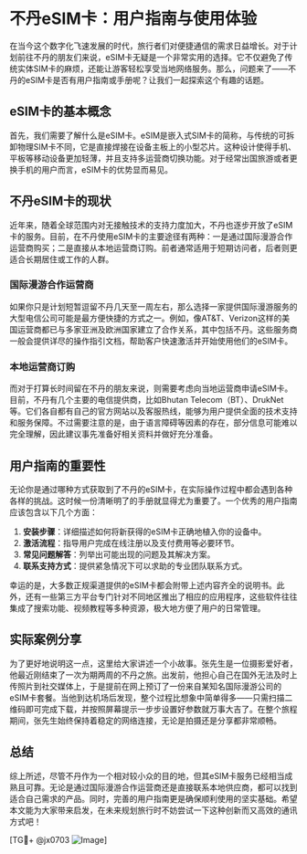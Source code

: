 # 不丹eSIM卡：用户指南与使用体验

在当今这个数字化飞速发展的时代，旅行者们对便捷通信的需求日益增长。对于计划前往不丹的朋友们来说，eSIM卡无疑是一个非常实用的选择。它不仅避免了传统实体SIM卡的麻烦，还能让游客轻松享受当地网络服务。那么，问题来了——不丹的eSIM卡是否有用户指南或手册呢？让我们一起探索这个有趣的话题。

## eSIM卡的基本概念

首先，我们需要了解什么是eSIM卡。eSIM是嵌入式SIM卡的简称，与传统的可拆卸物理SIM卡不同，它是直接焊接在设备主板上的小型芯片。这种设计使得手机、平板等移动设备更加轻薄，并且支持多运营商切换功能。对于经常出国旅游或者更换手机的用户而言，eSIM卡的优势显而易见。

## 不丹eSIM卡的现状

近年来，随着全球范围内对无接触技术的支持力度加大，不丹也逐步开放了eSIM卡的服务。目前，在不丹使用eSIM卡的主要途径有两种：一是通过国际漫游合作运营商购买；二是直接从本地运营商订购。前者通常适用于短期访问者，后者则更适合长期居住或工作的人群。

### 国际漫游合作运营商

如果你只是计划短暂逗留不丹几天至一周左右，那么选择一家提供国际漫游服务的大型电信公司可能是最方便快捷的方式之一。例如，像AT&T、Verizon这样的美国运营商都已与多家亚洲及欧洲国家建立了合作关系，其中包括不丹。这些服务商一般会提供详尽的操作指引文档，帮助客户快速激活并开始使用他们的eSIM卡。

### 本地运营商订购

而对于打算长时间留在不丹的朋友来说，则需要考虑向当地运营商申请eSIM卡。目前，不丹有几个主要的电信提供商，比如Bhutan Telecom（BT）、DrukNet等。它们各自都有自己的官方网站以及客服热线，能够为用户提供全面的技术支持和服务保障。不过需要注意的是，由于语言障碍等因素的存在，部分信息可能难以完全理解，因此建议事先准备好相关资料并做好充分准备。

## 用户指南的重要性

无论你是通过哪种方式获取到了不丹的eSIM卡，在实际操作过程中都会遇到各种各样的挑战。这时候一份清晰明了的手册就显得尤为重要了。一个优秀的用户指南应该包含以下几个方面：

1. **安装步骤**：详细描述如何将新获得的eSIM卡正确地植入你的设备中。
2. **激活流程**：指导用户完成在线注册以及支付费用等必要环节。
3. **常见问题解答**：列举出可能出现的问题及其解决方案。
4. **联系支持方式**：提供紧急情况下可以求助的专业团队联系方式。

幸运的是，大多数正规渠道提供的eSIM卡都会附带上述内容齐全的说明书。此外，还有一些第三方平台专门针对不同地区推出了相应的应用程序，这些软件往往集成了搜索功能、视频教程等多种资源，极大地方便了用户的日常管理。

## 实际案例分享

为了更好地说明这一点，这里给大家讲述一个小故事。张先生是一位摄影爱好者，他最近刚结束了一次为期两周的不丹之旅。出发前，他担心自己在国外无法及时上传照片到社交媒体上，于是提前在网上预订了一份来自某知名国际漫游公司的eSIM卡套餐。当他到达机场后发现，整个过程比想象中简单得多——只需扫描二维码即可完成下载，并按照屏幕提示一步步设置好参数就万事大吉了。在整个旅程期间，张先生始终保持着稳定的网络连接，无论是拍摄还是分享都非常顺畅。

## 总结

综上所述，尽管不丹作为一个相对较小众的目的地，但其eSIM卡服务已经相当成熟且可靠。无论是通过国际漫游合作运营商还是直接联系本地供应商，都可以找到适合自己需求的产品。同时，完善的用户指南更是确保顺利使用的坚实基础。希望本文能为大家带来启发，在未来规划旅行时不妨尝试一下这种创新而又高效的通讯方式吧！

[TG💪+ @jx0703 ![Image](https://github.com/user-attachments/assets/dbca1d08-cadb-493c-b0ec-ad6f7a83f270)]